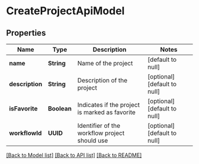 # CreateProjectApiModel
## Properties

| Name | Type | Description | Notes |
|------------ | ------------- | ------------- | -------------|
| **name** | **String** | Name of the project | [default to null] |
| **description** | **String** | Description of the project | [optional] [default to null] |
| **isFavorite** | **Boolean** | Indicates if the project is marked as favorite | [optional] [default to null] |
| **workflowId** | **UUID** | Identifier of the workflow project should use | [optional] [default to null] |

[[Back to Model list]](../README.md#documentation-for-models) [[Back to API list]](../README.md#documentation-for-api-endpoints) [[Back to README]](../README.md)

